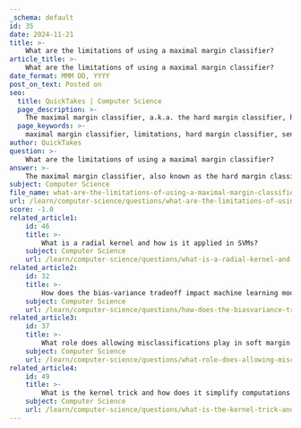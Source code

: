 ```yaml
---
_schema: default
id: 35
date: 2024-11-21
title: >-
    What are the limitations of using a maximal margin classifier?
article_title: >-
    What are the limitations of using a maximal margin classifier?
date_format: MMM DD, YYYY
post_on_text: Posted on
seo:
  title: QuickTakes | Computer Science
  page_description: >-
    The maximal margin classifier, a.k.a. the hard margin classifier, has limitations such as sensitivity to outliers, overfitting, inability to handle non-linearly separable data, computational complexity, challenges in parameter selection, and limited applicability in noisy, real-world scenarios.
  page_keywords: >-
    maximal margin classifier, limitations, hard margin classifier, sensitivity to outliers, overfitting, non-linearly separable data, computational complexity, parameter selection, real-world applicability, Support Vector Machines, SVM
author: QuickTakes
question: >-
    What are the limitations of using a maximal margin classifier?
answer: >-
    The maximal margin classifier, also known as the hard margin classifier, has several limitations that can affect its performance in practical applications:\n\n1. **Sensitivity to Outliers**: The maximal margin classifier is highly sensitive to outliers in the training data. Since it aims to create a decision boundary that maximizes the margin between classes, the presence of outliers can significantly distort this boundary, leading to poor classification performance.\n\n2. **Overfitting**: The hard margin approach does not allow for any misclassifications, which can lead to overfitting, especially in cases where the data is not perfectly separable. This rigidity can cause the model to capture noise in the training data rather than the underlying distribution.\n\n3. **Inability to Handle Non-linearly Separable Data**: The maximal margin classifier is designed for linearly separable data. In cases where the classes overlap or cannot be separated by a linear hyperplane, the maximal margin classifier fails to provide a valid solution. This limitation necessitates the use of more flexible models, such as the soft margin classifier, which allows for some misclassifications.\n\n4. **Computational Complexity**: The optimization problem associated with finding the maximal margin hyperplane can be computationally intensive, particularly for large datasets. This complexity can lead to longer training times and may not be feasible for very large datasets.\n\n5. **Parameter Selection**: The performance of the maximal margin classifier can be sensitive to the choice of parameters, such as the margin size. Selecting appropriate parameters can be challenging and may require extensive cross-validation.\n\n6. **Limited Applicability in Real-world Scenarios**: In many real-world classification problems, data is often noisy and not perfectly separable. The strict requirements of the maximal margin classifier can limit its applicability in such scenarios, making it less robust compared to more flexible approaches like Support Vector Machines (SVM) with soft margins.\n\nIn summary, while the maximal margin classifier provides a clear theoretical framework for classification, its limitations in handling outliers, overfitting, non-linear separability, computational complexity, and parameter sensitivity can hinder its effectiveness in practical applications. These challenges have led to the development of more advanced techniques, such as the soft margin classifier and the use of kernel functions in SVMs, which address these issues more effectively.
subject: Computer Science
file_name: what-are-the-limitations-of-using-a-maximal-margin-classifier.md
url: /learn/computer-science/questions/what-are-the-limitations-of-using-a-maximal-margin-classifier
score: -1.0
related_article1:
    id: 46
    title: >-
        What is a radial kernel and how is it applied in SVMs?
    subject: Computer Science
    url: /learn/computer-science/questions/what-is-a-radial-kernel-and-how-is-it-applied-in-svms
related_article2:
    id: 32
    title: >-
        How does the bias-variance tradeoff impact machine learning models?
    subject: Computer Science
    url: /learn/computer-science/questions/how-does-the-biasvariance-tradeoff-impact-machine-learning-models
related_article3:
    id: 37
    title: >-
        What role does allowing misclassifications play in soft margin classifiers?
    subject: Computer Science
    url: /learn/computer-science/questions/what-role-does-allowing-misclassifications-play-in-soft-margin-classifiers
related_article4:
    id: 49
    title: >-
        What is the kernel trick and how does it simplify computations in SVMs?
    subject: Computer Science
    url: /learn/computer-science/questions/what-is-the-kernel-trick-and-how-does-it-simplify-computations-in-svms
---
```


&nbsp;